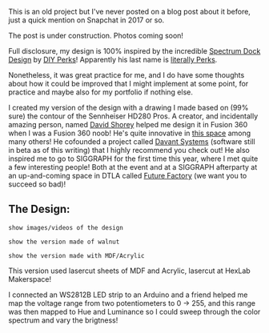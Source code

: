 This is an old project but I've never posted on a blog post about it before, just a quick mention on Snapchat in 2017 or so.

The post is under construction. Photos coming soon!

Full disclosure, my design is 100% inspired by the incredible [Spectrum Dock Design](https://www.youtube.com/watch?v=j7ZwQa8vYnY) by [DIY Perks](https://www.youtube.com/@DIYPerks)! Apparently his last name is [literally Perks](https://diyperks.com/about/). 

Nonetheless, it was great practice for me, and I do have some thoughts about how it could be improved that I might implement at some point, for practice and maybe also for my portfolio if nothing else.

I created my version of the design with a drawing I made based on (99% sure) the contour of the Sennheiser HD280 Pros. A creator, and incidentally amazing person, named [David Shorey](https://www.shoreydesigns.com/bio) helped me design it in Fusion 360 when I was a Fusion 360 noob! He's quite innovative in [this space](https://www.shoreydesigns.com/3d-printing-on-fabric/wsetec1sinxazi972ycpsrjssxv9p3) among many others! He cofounded a project called [Davant Systems](https://www.davantsystems.com) (software still in beta as of this writing) that I highly recommend you check out! He also inspired me to go to SIGGRAPH for the first time this year, where I met quite a few interesting people! Both at the event and at a SIGGRAPH afterparty at an up-and-coming space in DTLA called [Future Factory](https://www.futurefactory.xyz) (we want you to succeed so bad)!

## The Design:

`show images/videos of the design`

`show the version made of walnut`

`show the version made with MDF/Acrylic`

This version used lasercut sheets of MDF and Acrylic, lasercut at HexLab Makerspace!

I connected an WS2812B LED strip to an Arduino and a friend helped me map the voltage range from two potentiometers to 0 -> 255, and this range was then mapped to Hue and Luminance so I could sweep through the color spectrum and vary the brigtness!